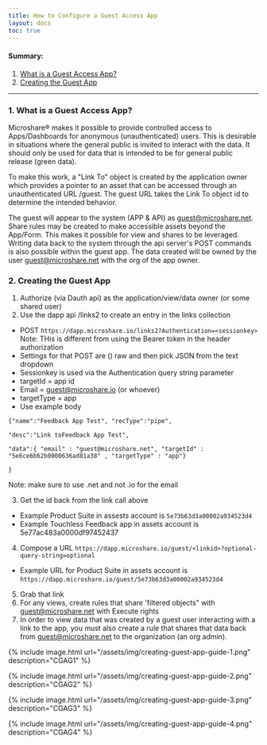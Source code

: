 ```yaml
---
title: How to Configure a Guest Access App
layout: docs
toc: true
---
```


#### Summary:

1. [What is a Guest Access App?](./#1-what-is-it)
2. [Creating the Guest App](./#2-creating-the-guest-app)

---------------------------------------

### 1. What is a Guest Access App?

Microshare® makes it possible to provide controlled access to Apps/Dashboards for anonymous (unauthenticated) users. This is desirable in situations where the general public is invited to interact with the data. It should only be used for data that is intended to be for general public release (green data).  

To make this work, a "Link To" object is created by the application owner which provides a pointer to an asset that can be accessed through an unauthenticated URL /guest. The guest URL takes the Link To object id to determine the intended behavior.  

The guest will appear to the system (APP & API) as guest@microshare.net. Share rules may be created to make accessible assets beyond the App/Form. This makes it possible for view and shares to be leveraged. Writing data back to the system through the api server's POST commands is also possible within the guest app. The data created will be owned by the user guest@microshare.net with the org of the app owner.  


### 2. Creating the Guest App

<!--Details on having the app/ data on hand-->
1. Authorize (via Dauth api) as the application/view/data owner (or some shared user)
2. Use the dapp api /links2 to create an entry in the links collection 
* POST `https://dapp.microshare.io/links2?Authentication=<sessionkey>` Note: THis is different from using the Bearer token in the header authorization
*   Settings for that POST are () raw and then pick JSON from the text dropdown
*  Sessionkey is used via the Authentication query string parameter
*  targetId = app id
*  Email = guest@microshare.io (or whoever) 
*  targetType = app 
*  Use example body 

```
{"name":"Feedback App Test", "recType":"pipe", 

"desc":"Link toFeedback App Test",  

"data":{ "email" : "guest@microshare.net", "targetId" : "5e6ce6b62b0000636ad81a38" , "targetType" : "app"}  

} 
```

Note: make sure to use .net and not .io for the email

3. Get the id back from the link call above
* Example Product Suite in assests account is `5e73b63d3a00002a934523d4`
* Example Touchless Feedback app in assets account is 5e77ac483a0000df97452437 

4. Compose a URL `https://dapp.microshare.io/guest/<linkid>?optional-query-string=optional`
* Example URL for Product Suite in assets account is `https://dapp.microshare.io/guest/5e73b63d3a00002a934523d4`

5. Grab that link
6. For any views, create rules that share 'filtered objects"  with guest@microshare.net with Execute rights 
7. In order to view data that was created by a guest user interacting with a link to the app, you must also create a rule that shares that data back from guest@microshare.net to the organization (an org admin). 

{% include image.html url="/assets/img/creating-guest-app-guide-1.png" description="CGAG1" %}

{% include image.html url="/assets/img/creating-guest-app-guide-2.png" description="CGAG2" %}

{% include image.html url="/assets/img/creating-guest-app-guide-3.png" description="CGAG3" %}

{% include image.html url="/assets/img/creating-guest-app-guide-4.png" description="CGAG4" %}


